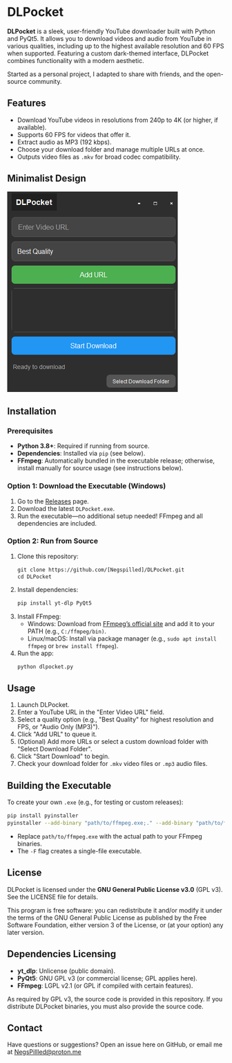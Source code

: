 # DLPocket

**DLPocket** is a sleek, user-friendly YouTube downloader built with Python and PyQt5. It allows you to download videos and audio from YouTube in various qualities, including up to the highest available resolution and 60 FPS when supported. Featuring a custom dark-themed interface, DLPocket combines functionality with a modern aesthetic.

Started as a personal project, I adapted to share with friends, and the open-source community.

## Features
- Download YouTube videos in resolutions from 240p to 4K (or higher, if available).
- Supports 60 FPS for videos that offer it.
- Extract audio as MP3 (192 kbps).
- Choose your download folder and manage multiple URLs at once.
- Outputs video files as `.mkv` for broad codec compatibility.

## Minimalist Design
![DLPocket Screenshot](screenshot.png)

## Installation
### Prerequisites
- **Python 3.8+**: Required if running from source.
- **Dependencies**: Installed via `pip` (see below).
- **FFmpeg**: Automatically bundled in the executable release; otherwise, install manually for source usage (see instructions below).

### Option 1: Download the Executable (Windows)
1. Go to the [Releases](https://github.com/[Negspilled]/DLPocket/releases) page.
2. Download the latest `DLPocket.exe`.
3. Run the executable—no additional setup needed! FFmpeg and all dependencies are included.

### Option 2: Run from Source
1. Clone this repository:
   ```text
   git clone https://github.com/[Negspilled]/DLPocket.git
   cd DLPocket
   ```
2. Install dependencies:
   ```bash
   pip install yt-dlp PyQt5
   ```
3. Install FFmpeg:
   - Windows: Download from [FFmpeg’s official site](https://ffmpeg.org/) and add it to your PATH (e.g., `C:/ffmpeg/bin)`.
   - Linux/macOS: Install via package manager (e.g., `sudo apt install ffmpeg` or `brew install ffmpeg`).
4. Run the app:
   ```bash
   python dlpocket.py
   ```

## Usage
1. Launch DLPocket.
2. Enter a YouTube URL in the "Enter Video URL" field.
3. Select a quality option (e.g., "Best Quality" for highest resolution and FPS, or "Audio Only (MP3)").
4. Click "Add URL" to queue it.
5. (Optional) Add more URLs or select a custom download folder with "Select Download Folder".
6. Click "Start Download" to begin.
7. Check your download folder for `.mkv` video files or `.mp3` audio files.

## Building the Executable
To create your own `.exe` (e.g., for testing or custom releases):
```bash
pip install pyinstaller
pyinstaller --add-binary "path/to/ffmpeg.exe;." --add-binary "path/to/ffprobe.exe;." -F dlpocket.py
```
- Replace `path/to/ffmpeg.exe` with the actual path to your FFmpeg binaries.
- The `-F` flag creates a single-file executable.

## License
DLPocket is licensed under the **GNU General Public License v3.0** (GPL v3). See the LICENSE file for details.

This program is free software: you can redistribute it and/or modify it under the terms of the GNU General Public License as published by the Free Software Foundation, either version 3 of the License, or (at your option) any later version.

## Dependencies Licensing
- **yt_dlp**: Unlicense (public domain).
- **PyQt5**: GNU GPL v3 (or commercial license; GPL applies here).
- **FFmpeg**: LGPL v2.1 (or GPL if compiled with certain features).

As required by GPL v3, the source code is provided in this repository. If you distribute DLPocket binaries, you must also provide the source code.

## Contact
Have questions or suggestions? Open an issue here on GitHub, or email me at NegsPillled@proton.me




